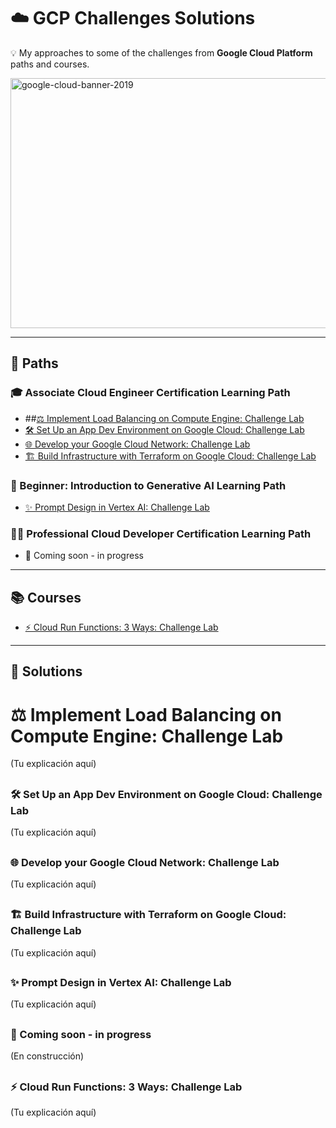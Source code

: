 # ☁️ GCP Challenges Solutions
💡 My approaches to some of the challenges from **Google Cloud Platform** paths and courses.

<img width="800" height="400" alt="google-cloud-banner-2019" src="https://github.com/user-attachments/assets/42a4a53c-3c08-4d80-a034-823dd60b2d1c" />

---

## 📌 Paths

### 🎓 Associate Cloud Engineer Certification Learning Path
- ##[⚖️ Implement Load Balancing on Compute Engine: Challenge Lab](#implement-load-balancing-on-compute-engine-challenge-lab)
- [🛠️ Set Up an App Dev Environment on Google Cloud: Challenge Lab](#set-up-an-app-dev-environment-on-google-cloud-challenge-lab)
- [🌐 Develop your Google Cloud Network: Challenge Lab](#develop-your-google-cloud-network-challenge-lab)
- [🏗️ Build Infrastructure with Terraform on Google Cloud: Challenge Lab](#build-infrastructure-with-terraform-on-google-cloud-challenge-lab)

### 🤖 Beginner: Introduction to Generative AI Learning Path
- [✨ Prompt Design in Vertex AI: Challenge Lab](#prompt-design-in-vertex-ai-challenge-lab)

### 👨‍💻 Professional Cloud Developer Certification Learning Path
- 🚧 Coming soon - in progress

---

## 📚 Courses
- [⚡ Cloud Run Functions: 3 Ways: Challenge Lab](#cloud-run-functions-3-ways-challenge-lab)

---

## 📝 Solutions

# ⚖️ Implement Load Balancing on Compute Engine: Challenge Lab
(Tu explicación aquí)
## 
### 🛠️ Set Up an App Dev Environment on Google Cloud: Challenge Lab
(Tu explicación aquí)
## 
### 🌐 Develop your Google Cloud Network: Challenge Lab
(Tu explicación aquí)
## 
### 🏗️ Build Infrastructure with Terraform on Google Cloud: Challenge Lab
(Tu explicación aquí)
## 
### ✨ Prompt Design in Vertex AI: Challenge Lab
(Tu explicación aquí)
## 
### 🚧 Coming soon - in progress
(En construcción)
## 
### ⚡ Cloud Run Functions: 3 Ways: Challenge Lab
(Tu explicación aquí)
## 
